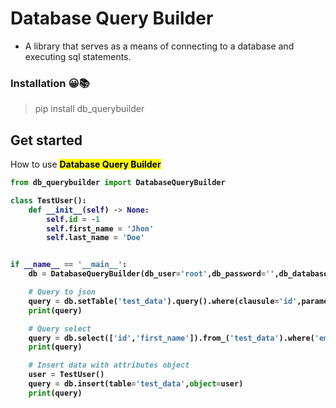 # Database Query Builder 

- A library that serves as a means of connecting to a database and executing sql statements.

### Installation 😀📚
> pip install db_querybuilder

## Get started 
How to use  <mark><b>Database Query Builder<b><mark>

````python
from db_querybuilder import DatabaseQueryBuilder

class TestUser():
    def __init__(self) -> None:
        self.id = -1
        self.first_name = 'Jhon'
        self.last_name = 'Doe'


if __name__ == '__main__':
    db = DatabaseQueryBuilder(db_user='root',db_password='',db_database='test',db_port=3306)

    # Query to json
    query = db.setTable('test_data').query().where(clausule='id',parameter=1).toJson()
    print(query)

    # Query select
    query = db.select(['id','first_name']).from_('test_data').where('email','emaffini0@mlb.com').results()
    print(query)

    # Insert data with attributes object
    user = TestUser()
    query = db.insert(table='test_data',object=user)
    print(query)

````




